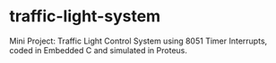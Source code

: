 # traffic-light-system
Mini Project: Traffic Light Control System using 8051 Timer Interrupts, coded in Embedded C and simulated in Proteus.
